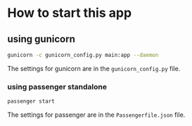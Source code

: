 # How to start this app
## using gunicorn
```bash
gunicorn -c gunicorn_config.py main:app --daemon
```
The settings for gunicorn are in the `gunicorn_config.py` file.

### using passenger standalone
```bash
passenger start
```
The settings for passenger are in the `Passengerfile.json` file.